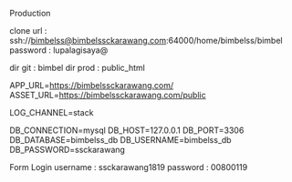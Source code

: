 Production

clone url : ssh://bimbelss@bimbelssckarawang.com:64000/home/bimbelss/bimbel
password : lupalagisaya@

dir git : bimbel
dir prod : public_html

APP_URL=https://bimbelssckarawang.com/
ASSET_URL=https://bimbelssckarawang.com/public

LOG_CHANNEL=stack

DB_CONNECTION=mysql
DB_HOST=127.0.0.1
DB_PORT=3306
DB_DATABASE=bimbelss_db
DB_USERNAME=bimbelss_db
DB_PASSWORD=ssckarawang

Form Login
username : ssckarawang1819
password : 00800119
